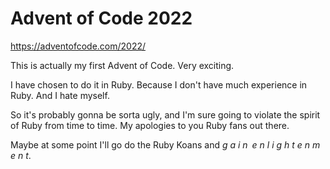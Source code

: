 # Advent of Code 2022
https://adventofcode.com/2022/

This is actually my first Advent of Code. Very exciting.

I have chosen to do it in Ruby. Because I don't have much experience in Ruby. And I hate myself.

So it's probably gonna be sorta ugly, and I'm sure going to violate the spirit of Ruby from time to time. My apologies to you Ruby fans out there.

Maybe at some point I'll go do the Ruby Koans and *g a i n&ensp;e n l i g h t e n m e n t*.
